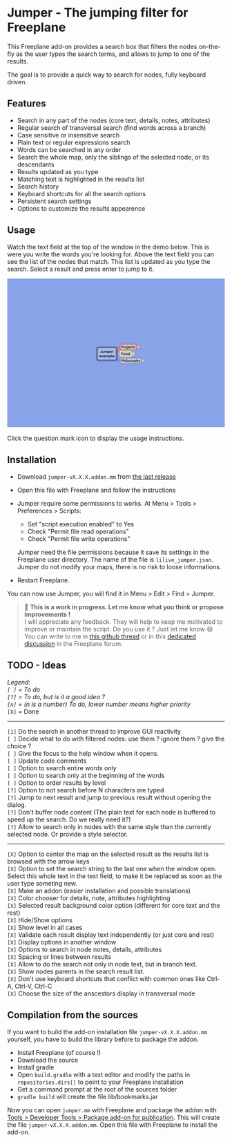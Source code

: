 # Jumper - The jumping filter for Freeplane

This Freeplane add-on provides a search box that filters the nodes on-the-fly as the user types the search terms, and allows to jump to one of the results.

The goal is to provide a quick way to search for nodes, fully keyboard driven.

## Features

- Search in any part of the nodes (core text, details, notes, attributes)
- Regular search of transversal search (find words across a branch)
- Case sensitive or insensitive search
- Plain text or regular expressions search
- Words can be searched in any order
- Search the whole map, only the siblings of the selected node, or its descendants
- Results updated as you type
- Matching text is highlighted in the results list
- Search history
- Keyboard shortcuts for all the search options
- Persistent search settings
- Options to customize the results appearence

## Usage

Watch the text field at the top of the window in the demo below. This is were you write the words you're looking for. Above the text field you can see the list of the nodes that match. This list is updated as you type the search. Select a result and press enter to jump to it.

![demo](demo.gif)

Click the question mark icon to display the usage instructions.

## Installation

- Download `jumper-vX.X.X.addon.mm` from [the last release](https://github.com/lilive/Freeplane-Jumper/releases)
- Open this file with Freeplane and follow the instructions
- Jumper require some permissions to works. At Menu > Tools > Preferences > Scripts:

  - Set "script execution enabled" to Yes
  - Check "Permit file read operations"
  - Check "Permit file write operations"
  
  Jumper need the file permissions because it save its settings in the Freeplane user directory. The name of the file is `lilive_jumper.json`.  
  Jumper do not modify your maps, there is no risk to loose informations.
  
- Restart Freeplane.

You can now use Jumper, you will find it in Menu > Edit > Find > Jumper.

> :bell: **This is a work in progress. Let me know what you think or propose improvements !**  
> I will appreciate any feedback. They will help to keep me motivated to improve or maintain the script. Do you use it ? Just let me know :smile:  
> You can write to me in [this github thread](https://github.com/lilive/Freeplane-Jumper/issues/1) or in this [dedicated discussion](https://sourceforge.net/p/freeplane/discussion/758437/thread/e7b4594c02/) in the Freeplane forum.

## TODO - Ideas

*Legend:  
`[ ]` = To do  
`[?]` = To do, but is it a good idea ?  
`[n]` = (n is a number) To do, lower number means higher priority*  
`[X]` = Done

---

`[1]` Do the search in another thread to improve GUI reactivity  
`[ ]` Decide what to do with filtered nodes: use them ? ignore them ? give the choice ?  
`[ ]` Give the focus to the help window when it opens.  
`[ ]` Update code comments  
`[ ]` Option to search entire words only  
`[ ]` Option to search only at the beginning of the words  
`[ ]` Option to order results by level  
`[?]` Option to not search before N characters are typed  
`[?]` Jump to next result and jump to previous result without opening the dialog.  
`[?]` Don't buffer node content (The plain text for each node is buffered to speed up the search. Do we really need it?)  
`[?]` Allow to search only in nodes with the same style than the currently selected node. Or provide a style selector.

---

`[X]` Option to center the map on the selected result as the results list is browsed with the arrow keys  
`[X]` Option to set the search string to the last one when the window open. Select this whole text in the text field, to make it be replaced as soon as the user type someting new.  
`[X]` Make an addon (easier installation and possible translations)  
`[X]` Color chooser for details, note, attributes highlighting  
`[X]` Selected result background color option (different for core text and the rest)  
`[X]` Hide/Show options  
`[X]` Show level in all cases  
`[X]` Validate each result display text independently (or just core and rest)  
`[X]` Display options in another window  
`[X]` Options to search in node notes, details, attributes  
`[X]` Spacing or lines between results  
`[X]` Allow to do the search not only in node text, but in branch text.  
`[X]` Show nodes parents in the search result list.  
`[X]` Don't use keyboard shortcuts that conflict with common ones like Ctrl-A, Ctrl-V, Ctrl-C  
`[X]` Choose the size of the anscestors display in transversal mode

## Compilation from the sources

If you want to build the add-on installation file `jumper-vX.X.X.addon.mm` yourself, you have to build the library before to package the addon.

- Install Freeplane (of course !)
- Download the source
- Install gradle
- Open `build.gradle` with a text editor and modify the paths in `repositories.dirs[]` to point to your Freeplane installation
- Get a command prompt at the root of the sources folder
- `gradle build` will create the file lib/bookmarks.jar

Now you can open `jumper.mm` with Freeplane and package the addon with [Tools > Developer Tools > Package add-on for publication](https://freeplane.sourceforge.io/wiki/index.php/Add-ons_(Develop)). This will create the file `jumper-vX.X.X.addon.mm`. Open this file with Freeplane to install the add-on.
